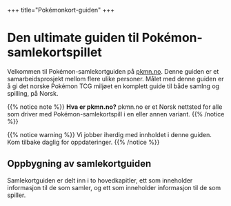 +++
title="Pokémonkort-guiden"
+++

# Den ultimate guiden til Pokémon-samlekortspillet

Velkommen til Pokémon-samlekortguiden på [pkmn.no](https://pkmn.no). Denne guiden er et samarbeidsprosjekt mellom flere ulike personer.
Målet med denne guiden er å gi det norske Pokémon TCG miljøet en komplett guide til både samlng og spilling, på Norsk.

{{% notice note %}}
**Hva er pkmn.no?**
pkmn.no er et Norsk nettsted for alle som driver med Pokémon-samlekortspill i en eller annen variant.
{{% /notice %}}

{{% notice warning %}}
Vi jobber iherdig med innholdet i denne guiden. Kom tilbake daglig for oppdateringer.
{{% /notice %}}

## Oppbygning av samlekortguiden

Samlekortguiden er delt inn i to hovedkapitler, ett som inneholder informasjon til de som samler, og ett som inneholder informasjon til de som spiller.
